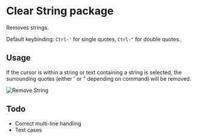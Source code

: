 # Clear String package

Removes strings.

Default keybinding: `Ctrl-'` for single quotes, `Ctrl-"` for double quotes.

## Usage
If the cursor is within a string or text containing a string is selected, the
surrounding quotes (either ' or " depending on command) will be removed.

![Remove String](https://cloud.githubusercontent.com/assets/6472719/3693231/a1c9d7f0-1364-11e4-9aee-91b5ba40a9ac.gif)

## Todo
* Correct multi-line handling
* Test cases
